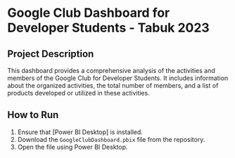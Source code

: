 # Google Club Dashboard for Developer Students - Tabuk 2023

## Project Description
This dashboard provides a comprehensive analysis of the activities and members of the Google Club for Developer Students. It includes information about the organized activities, the total number of members, and a list of products developed or utilized in these activities.

## How to Run
1. Ensure that [Power BI Desktop] is installed.
2. Download the `GoogleClubDashboard.pbix` file from the repository.
3. Open the file using Power BI Desktop.
